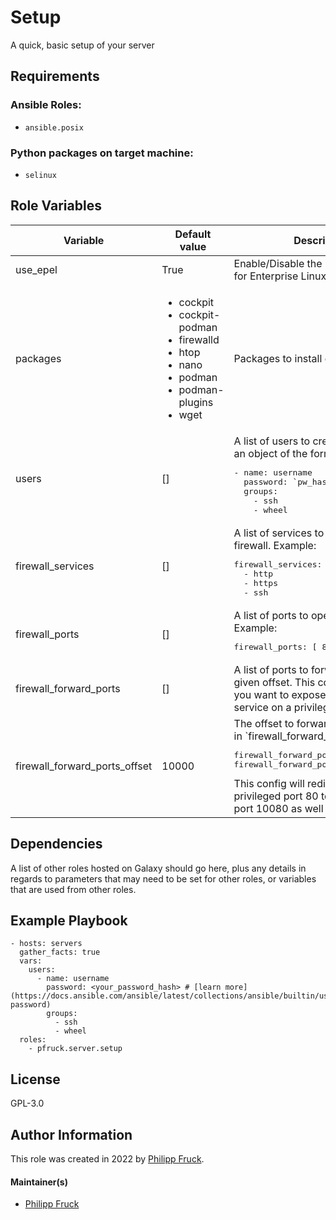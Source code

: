 Setup
=========

A quick, basic setup of your server

Requirements
------------

### Ansible Roles:

- `ansible.posix`

### Python packages on target machine:

- `selinux`

Role Variables
--------------

<table>
<thead>
<tr>
<th>Variable</th>
<th>Default value</th>
<th>Description</th>
</tr>
</thead>
<tbody>
<tr>
<td>use_epel</td>
<td>True</td>
<td>Enable/Disable the Extra Packages for Enterprise Linux (EPEL)</td>
</tr>
<tr>
<td>packages</td>
<td><ul>
<li>cockpit</li>
<li>cockpit-podman</li>
<li>firewalld</li>
<li>htop</li>
<li>nano</li>
<li>podman</li>
<li>podman-plugins</li>
<li>wget</li>
</ul></td>
<td>Packages to install during setup</td>
</tr>
<tr>
<td>users</td>
<td>[]</td>
<td>A list of users to create. Each user is an object of the form:
<pre lang="yaml">
- name: username
  password: `pw_hash`
  groups:
    - ssh
    - wheel
</pre></td>
</tr>
<tr>
<td>firewall_services</td>
<td>[]</td>
<td>A list of services to open in the firewall. Example:
<pre lang="yaml">
firewall_services:
  - http
  - https
  - ssh
</pre></td>
</tr>
<tr>
<td>firewall_ports</td>
<td>[]</td>
<td>A list of ports to open in the firewall. Example:
<pre lang="yaml">
firewall_ports: [ 8080, 8443 ]
</pre></td>
</tr>
<tr>
<td>firewall_forward_ports</td>
<td>[]</td>
<td>A list of ports to forward with the given offset.
This comes in useful if you want to expose an unprivileged service on a privileged port.</td>
</tr>
<tr>
<td>firewall_forward_ports_offset</td>
<td>10000</td>
<td>The offset to forward ports specified in `firewall_forward_ports`. Example:
<pre lang="yaml">
firewall_forward_ports: [ 80, 443 ]
firewall_forward_ports_offset: 10000
</pre>
This config will redirect the privileged port 80 to the unprivileged port 10080 as well as 443 to 10443.</td>
</tr>
</tbody>
</table>

Dependencies
------------

A list of other roles hosted on Galaxy should go here, plus any details in regards to parameters that may need to be set for other roles, or variables that are used from other roles.

Example Playbook
----------------

    - hosts: servers
      gather_facts: true
      vars:
        users:
          - name: username
            password: <your_password_hash> # [learn more](https://docs.ansible.com/ansible/latest/collections/ansible/builtin/user_module.html#parameter-password)
            groups:
              - ssh
              - wheel
      roles:
        - pfruck.server.setup

License
-------

GPL-3.0

Author Information
------------------

This role was created in 2022 by [Philipp Fruck](p-fruck.eu).

#### Maintainer(s)

- [Philipp Fruck](https://github.com/p-fruck)
